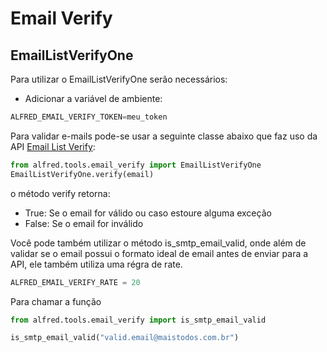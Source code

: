 # Email Verify

## EmailListVerifyOne

Para utilizar o EmailListVerifyOne serão necessários:

- Adicionar a variável de ambiente:

```python
ALFRED_EMAIL_VERIFY_TOKEN=meu_token
```

Para validar e-mails pode-se usar a seguinte classe abaixo que faz uso da API [Email List Verify](https://www.emaillistverify.com):

```python
from alfred.tools.email_verify import EmailListVerifyOne
EmailListVerifyOne.verify(email)
```

o método verify retorna:

- True:
    Se o email for válido ou caso estoure alguma exceção
- False:
    Se o email for inválido

Você pode também utilizar o método is_smtp_email_valid, onde além de validar se o email possui o formato ideal de email antes de enviar para a API, ele também utiliza uma régra de rate.

```python
ALFRED_EMAIL_VERIFY_RATE = 20
```

Para chamar a função

```python
from alfred.tools.email_verify import is_smtp_email_valid

is_smtp_email_valid("valid.email@maistodos.com.br")
```
